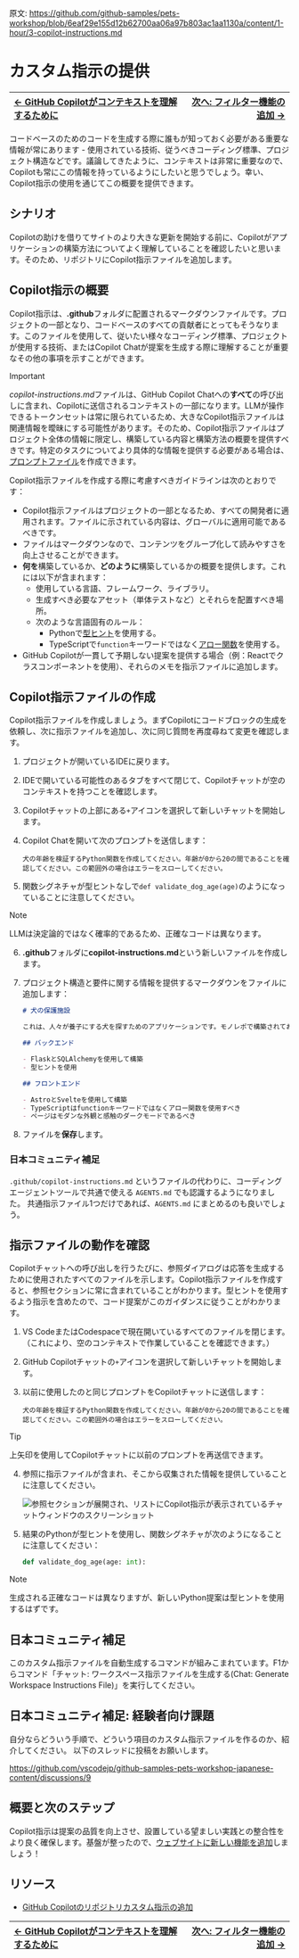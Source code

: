 原文: https://github.com/github-samples/pets-workshop/blob/6eaf29e155d12b62700aa06a97b803ac1aa1130a/content/1-hour/3-copilot-instructions.md

# カスタム指示の提供

| [← GitHub Copilotがコンテキストを理解するために][walkthrough-previous] | [次へ: フィルター機能の追加 →][walkthrough-next] |
|:-----------------------------------|------------------------------------------:|

コードベースのためのコードを生成する際に誰もが知っておく必要がある重要な情報が常にあります - 使用されている技術、従うべきコーディング標準、プロジェクト構造などです。議論してきたように、コンテキストは非常に重要なので、Copilotも常にこの情報を持っているようにしたいと思うでしょう。幸い、Copilot指示の使用を通じてこの概要を提供できます。

## シナリオ

Copilotの助けを借りてサイトのより大きな更新を開始する前に、Copilotがアプリケーションの構築方法についてよく理解していることを確認したいと思います。そのため、リポジトリにCopilot指示ファイルを追加します。

## Copilot指示の概要

Copilot指示は、**.github**フォルダに配置されるマークダウンファイルです。プロジェクトの一部となり、コードベースのすべての貢献者にとってもそうなります。このファイルを使用して、従いたい様々なコーディング標準、プロジェクトが使用する技術、またはCopilot Chatが提案を生成する際に理解することが重要なその他の事項を示すことができます。

> [!IMPORTANT]
> *copilot-instructions.md*ファイルは、GitHub Copilot Chatへの**すべて**の呼び出しに含まれ、Copilotに送信されるコンテキストの一部になります。LLMが操作できるトークンセットは常に限られているため、大きなCopilot指示ファイルは関連情報を曖昧にする可能性があります。そのため、Copilot指示ファイルはプロジェクト全体の情報に限定し、構築している内容と構築方法の概要を提供すべきです。特定のタスクについてより具体的な情報を提供する必要がある場合は、[プロンプトファイル](https://docs.github.com/en/copilot/customizing-copilot/adding-repository-custom-instructions-for-github-copilot?tool=vscode#about-prompt-files)を作成できます。

Copilot指示ファイルを作成する際に考慮すべきガイドラインは次のとおりです：

- Copilot指示ファイルはプロジェクトの一部となるため、すべての開発者に適用されます。ファイルに示されている内容は、グローバルに適用可能であるべきです。
- ファイルはマークダウンなので、コンテンツをグループ化して読みやすさを向上させることができます。
- **何を**構築しているか、**どのように**構築しているかの概要を提供します。これには以下が含まれます：
    - 使用している言語、フレームワーク、ライブラリ。
    - 生成すべき必要なアセット（単体テストなど）とそれらを配置すべき場所。
    - 次のような言語固有のルール：
        - Pythonで[型ヒント][type-hints]を使用する。
        - TypeScriptで`function`キーワードではなく[アロー関数][arrow-functions]を使用する。
- GitHub Copilotが一貫して予期しない提案を提供する場合（例：Reactでクラスコンポーネントを使用）、それらのメモを指示ファイルに追加します。

## Copilot指示ファイルの作成

Copilot指示ファイルを作成しましょう。まずCopilotにコードブロックの生成を依頼し、次に指示ファイルを追加し、次に同じ質問を再度尋ねて変更を確認します。

1. プロジェクトが開いているIDEに戻ります。
2. IDEで開いている可能性のあるタブをすべて閉じて、Copilotチャットが空のコンテキストを持つことを確認します。
3. Copilotチャットの上部にある`+`アイコンを選択して新しいチャットを開始します。
4. Copilot Chatを開いて次のプロンプトを送信します：

    ```
    犬の年齢を検証するPython関数を作成してください。年齢が0から20の間であることを確認してください。この範囲外の場合はエラーをスローしてください。
    ```

5. 関数シグネチャが型ヒントなしで`def validate_dog_age(age)`のようになっていることに注意してください。

> [!NOTE]
> LLMは決定論的ではなく確率的であるため、正確なコードは異なります。

6. **.github**フォルダに**copilot-instructions.md**という新しいファイルを作成します。
7. プロジェクト構造と要件に関する情報を提供するマークダウンをファイルに追加します：

    ```markdown
    # 犬の保護施設

    これは、人々が養子にする犬を探すためのアプリケーションです。モノレポで構築されており、Flaskベースのバックエンドと、Astroベースのフロントエンドがあります。

    ## バックエンド

    - FlaskとSQLAlchemyを使用して構築
    - 型ヒントを使用

    ## フロントエンド

    - AstroとSvelteを使用して構築
    - TypeScriptはfunctionキーワードではなくアロー関数を使用すべき
    - ページはモダンな外観と感触のダークモードであるべき
    ```

8. ファイルを**保存**します。

### 日本コミュニティ補足

`.github/copilot-instructions.md` というファイルの代わりに、コーディングエージェントツールで共通で使える `AGENTS.md` でも認識するようになりました。
共通指示ファイル1つだけであれば、`AGENTS.md` にまとめるのも良いでしょう。

## 指示ファイルの動作を確認

Copilotチャットへの呼び出しを行うたびに、参照ダイアログは応答を生成するために使用されたすべてのファイルを示します。Copilot指示ファイルを作成すると、参照セクションに常に含まれていることがわかります。型ヒントを使用するよう指示を含めたので、コード提案がこのガイダンスに従うことがわかります。

1. VS CodeまたはCodespaceで現在開いているすべてのファイルを閉じます。（これにより、空のコンテキストで作業していることを確認できます。）
2. GitHub Copilotチャットの`+`アイコンを選択して新しいチャットを開始します。
3. 以前に使用したのと同じプロンプトをCopilotチャットに送信します：

    ```
    犬の年齢を検証するPython関数を作成してください。年齢が0から20の間であることを確認してください。この範囲外の場合はエラーをスローしてください。
    ```

> [!TIP]
> 上矢印を使用してCopilotチャットに以前のプロンプトを再送信できます。

4. 参照に指示ファイルが含まれ、そこから収集された情報を提供していることに注意してください。

    ![参照セクションが展開され、リストにCopilot指示が表示されているチャットウィンドウのスクリーンショット](./images/copilot-chat-references.png)

5. 結果のPythonが型ヒントを使用し、関数シグネチャが次のようになることに注意してください：

    ```python
    def validate_dog_age(age: int):
    ```

> [!NOTE]
> 生成される正確なコードは異なりますが、新しいPython提案は型ヒントを使用するはずです。

## 日本コミュニティ補足

このカスタム指示ファイルを自動生成するコマンドが組みこまれています。F1からコマンド「チャット: ワークスペース指示ファイルを生成する(Chat: Generate Workspace Instructions File)」を実行してください。

## 日本コミュニティ補足: 経験者向け課題

自分ならどういう手順で、どういう項目のカスタム指示ファイルを作るのか、紹介してください。
以下のスレッドに投稿をお願いします。

https://github.com/vscodejp/github-samples-pets-workshop-japanese-content/discussions/9

## 概要と次のステップ

Copilot指示は提案の品質を向上させ、設置している望ましい実践との整合性をより良く確保します。基盤が整ったので、[ウェブサイトに新しい機能を追加][walkthrough-next]しましょう！

## リソース

- [GitHub Copilotのリポジトリカスタム指示の追加][custom-instructions]


| [← GitHub Copilotがコンテキストを理解するために][walkthrough-previous] | [次へ: フィルター機能の追加 →][walkthrough-next] |
|:-----------------------------------|------------------------------------------:|

[arrow-functions]: https://developer.mozilla.org/en-US/docs/Web/JavaScript/Reference/Functions/Arrow_functions
[custom-instructions]: https://docs.github.com/en/copilot/customizing-copilot/adding-repository-custom-instructions-for-github-copilot
[type-hints]: https://mypy.readthedocs.io/en/stable/cheat_sheet_py3.html
[walkthrough-previous]: ./2-explore-project.md
[walkthrough-next]: ./4-add-feature.md